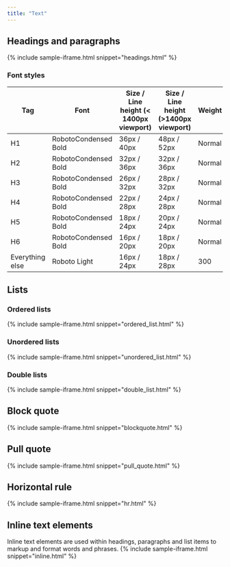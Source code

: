 ```yaml
---
title: "Text"
---
```

## Headings and paragraphs
{% include sample-iframe.html snippet="headings.html" %}

### Font styles
| Tag             | Font                 | Size / Line height \(< 1400px viewport\) | Size / Line height \(>1400px viewport\) | Weight |
|-----------------|----------------------|------------------------------------------|-----------------------------------------|--------|
| H1              | RobotoCondensed Bold | 36px / 40px                              | 48px / 52px                             | Normal |
| H2              | RobotoCondensed Bold | 32px / 36px                              | 32px / 36px                             | Normal |
| H3              | RobotoCondensed Bold | 26px / 32px                              | 28px / 32px                             | Normal |
| H4              | RobotoCondensed Bold | 22px / 28px                              | 24px / 28px                             | Normal |
| H5              | RobotoCondensed Bold | 18px / 24px                              | 20px / 24px                             | Normal |
| H6              | RobotoCondensed Bold | 16px / 20px                              | 18px / 20px                             | Normal |
| Everything else | Roboto Light         | 16px / 24px                              | 18px / 28px                             | 300    |

## Lists
### Ordered lists
{% include sample-iframe.html snippet="ordered_list.html" %}

### Unordered lists
{% include sample-iframe.html snippet="unordered_list.html" %}

### Double lists
{% include sample-iframe.html snippet="double_list.html" %}

## Block quote
{% include sample-iframe.html snippet="blockquote.html" %}

## Pull quote
{% include sample-iframe.html snippet="pull_quote.html" %}

## Horizontal rule
{% include sample-iframe.html snippet="hr.html" %}

## Inline text elements
Inline text elements are used within headings, paragraphs and list items to markup and format words and phrases.
{% include sample-iframe.html snippet="inline.html" %}
